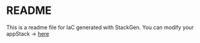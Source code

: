 # README
This is a readme file for IaC generated with StackGen.
You can modify your appStack -> [here](http://stage.dev.stackgen.com/appstacks/b108f27f-f15b-47ab-87d4-117b57c8b957)
